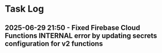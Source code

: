 # Task Log

## 2025-06-29 21:50 - Fixed Firebase Cloud Functions INTERNAL error by updating secrets configuration for v2 functions